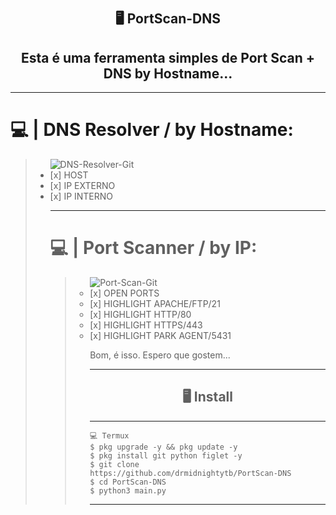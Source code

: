 # <h2 align="center">🖥 PortScan-DNS</h2>

<h2 align="center"> Esta é uma ferramenta simples de Port Scan + DNS by Hostname...</h2>

<hr>

<h1>💻 | DNS Resolver / by Hostname:</h1>
<blockquote>
  <ul>
    <img src="https://i.ibb.co/w4TWK3w/DNS-Resolver-Git.png" alt="DNS-Resolver-Git" border="0" aling="left">
    <li> [x] HOST </li>
    <li> [x] IP EXTERNO </li>
    <li> [x] IP INTERNO </li>


<hr>

<h1>💻 | Port Scanner / by IP:</h1>
<blockquote>
  <ul>
    <img src="https://i.ibb.co/QkbWFH8/Port-Scan-Git.png" alt="Port-Scan-Git" border="0">
    <li> [x] OPEN PORTS </li>
    <li> [x] HIGHLIGHT APACHE/FTP/21 </li>
    <li> [x] HIGHLIGHT HTTP/80 </li>
    <li> [x] HIGHLIGHT HTTPS/443 </li>
    <li> [x] HIGHLIGHT PARK AGENT/5431 </li>

Bom, é isso. Espero que gostem...

---------------------------------------------------------------------------

<h2 align="center">🖥 Install</h2>

---------------------------------------------------------------------------

```
💻 Termux
$ pkg upgrade -y && pkg update -y
$ pkg install git python figlet -y
$ git clone https://github.com/drmidnightytb/PortScan-DNS
$ cd PortScan-DNS
$ python3 main.py
```

---------------------------------------------------------------------------

